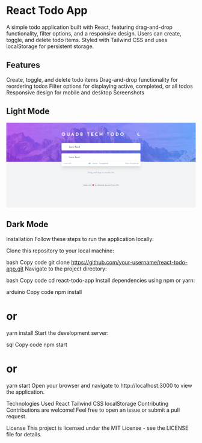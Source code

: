 # React Todo App
A simple todo application built with React, featuring drag-and-drop functionality, filter options, and a responsive design. Users can create, toggle, and delete todo items. Styled with Tailwind CSS and uses localStorage for persistent storage.

## Features
Create, toggle, and delete todo items
Drag-and-drop functionality for reordering todos
Filter options for displaying active, completed, or all todos
Responsive design for mobile and desktop
Screenshots

## Light Mode
![Screenshot](screenshot/Screenshot_white.png)
## Dark Mode

Installation
Follow these steps to run the application locally:

Clone this repository to your local machine:

bash
Copy code
git clone https://github.com/your-username/react-todo-app.git
Navigate to the project directory:

bash
Copy code
cd react-todo-app
Install dependencies using npm or yarn:

arduino
Copy code
npm install
# or
yarn install
Start the development server:

sql
Copy code
npm start
# or
yarn start
Open your browser and navigate to http://localhost:3000 to view the application.

Technologies Used
React
Tailwind CSS
localStorage
Contributing
Contributions are welcome! Feel free to open an issue or submit a pull request.

License
This project is licensed under the MIT License - see the LICENSE file for details.
